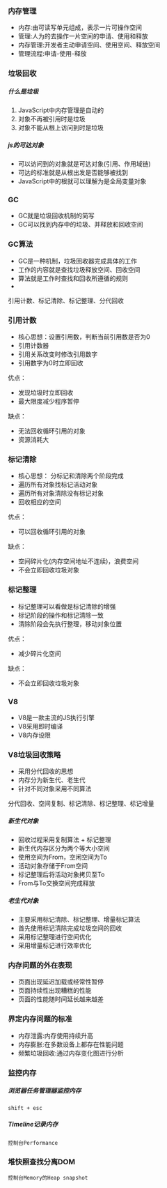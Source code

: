 ### 内存管理

- 内存:由可读写单元组成，表示一片可操作空间
- 管理:人为的去操作一片空间的申请、使用和释放
- 内存管理:开发者主动申请空间、使用空间、释放空间
- 管理流程:申请-使用-释放

### 垃圾回收

##### 什么是垃圾
1. JavaScript中内存管理是自动的
2. 对象不再被引用时是垃圾
3. 对象不能从根上访问到时是垃圾

##### js的可达对象
- 可以访问到的对象就是可达对象(引用、作用域链)
- 可达的标准就是从根出发是否能够被找到
- JavaScript中的根就可以理解为是全局变量对象

### GC
- GC就是垃圾回收机制的简写
- GC可以找到内存中的垃圾、并释放和回收空间

### GC算法
- GC是一种机制，垃圾回收器完成具体的工作
- 工作的内容就是查找垃圾释放空间、回收空间
- 算法就是工作时查找和回收所遵循的规则
- 
引用计数、标记清除、标记整理、分代回收

### 引用计数

- 核心思想：设置引用数，判断当前引用数是否为0
- 引用计数器
- 引用关系改变时修改引用数字
- 引用数字为0时立即回收

优点：
- 发现垃圾时立即回收
- 最大限度减少程序暂停

缺点：
- 无法回收循环引用的对象
- 资源消耗大

### 标记清除

- 核心思想： 分标记和清除两个阶段完成
- 遍历所有对象找标记活动对象
- 遍历所有对象清除没有标记对象
- 回收相应的空间

优点：
- 可以回收循环引用的对象

缺点：
- 空间碎片化(内存空间地址不连续)，浪费空间
- 不会立即回收垃圾对象

### 标记整理

- 标记整理可以看做是标记清除的增强
- 标记阶段的操作和标记清除一致
- 清除阶段会先执行整理，移动对象位置

优点：
- 减少碎片化空间

缺点：
- 不会立即回收垃圾对象

### V8

- V8是一款主流的JS执行引擎
- V8采用即时编译
- V8内存设限

### V8垃圾回收策略

- 采用分代回收的思想
- 内存分为新生代、老生代
- 针对不同对象采用不同算法

分代回收、空间复制、标记清除、标记整理、标记增量

##### 新生代对象
- 回收过程采用复制算法 + 标记整理
- 新生代内存区分为两个等大小空间
- 使用空间为From，空闲空间为To
- 活动对象存储于From空间
- 标记整理后将活动对象拷贝至To
- From与To交换空间完成释放

##### 老生代对象
- 主要采用标记清除、标记整理、增量标记算法
- 首先使用标记清除完成垃圾空间的回收
- 采用标记整理进行空间优化
- 采用增量标记进行效率优化

### 内存问题的外在表现
- 页面出现延迟加载或经常性暂停
- 页面持续性出现糟糕的性能
- 页面的性能随时间延长越来越差

### 界定内存问题的标准
- 内存泄露:内存使用持续升高
- 内存膨胀:在多数设备上都存在性能问题
- 频繁垃圾回收:通过内存变化图进行分析

### 监控内存
##### 浏览器任务管理器监控内存  
```
shift + esc
```

##### Timeline记录内存
```
控制台Performance
```

### 堆快照查找分离DOM
```
控制台Memory的Heap snapshot
```
